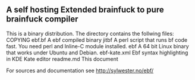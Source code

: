 ## A self hosting Extended brainfuck to pure brainfuck compiler

This is a binary distribution. The directory contains the follwing files:
COPYING
ebf.bf       A ebf compiled binary 
jitbf        A perl script that runs bf code fast. You need perl and Inline-C module installed.
ebf          A 64 bit Linux binary that works under Ubuntu and Debian.
ebf-kate.xml Ebf syntax highlighting in KDE Kate editor
readme.md    This document

For sources and documentation see http://sylwester.no/ebf/

